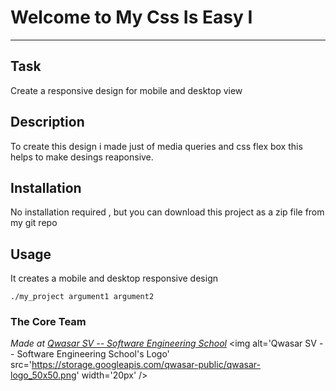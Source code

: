 # Welcome to My Css Is Easy I
***

## Task
Create a responsive design for mobile and desktop view 

## Description
To create this design i made just of media queries and css flex box
this helps to make desings reaponsive.

## Installation
No installation required , but you can download this project as a zip file from my git repo

## Usage
It creates a mobile and desktop responsive design
```
./my_project argument1 argument2
```

### The Core Team


<span><i>Made at <a href='https://qwasar.io'>Qwasar SV -- Software Engineering School</a></i></span>
<span><img alt='Qwasar SV -- Software Engineering School's Logo' src='https://storage.googleapis.com/qwasar-public/qwasar-logo_50x50.png' width='20px' /></span>
